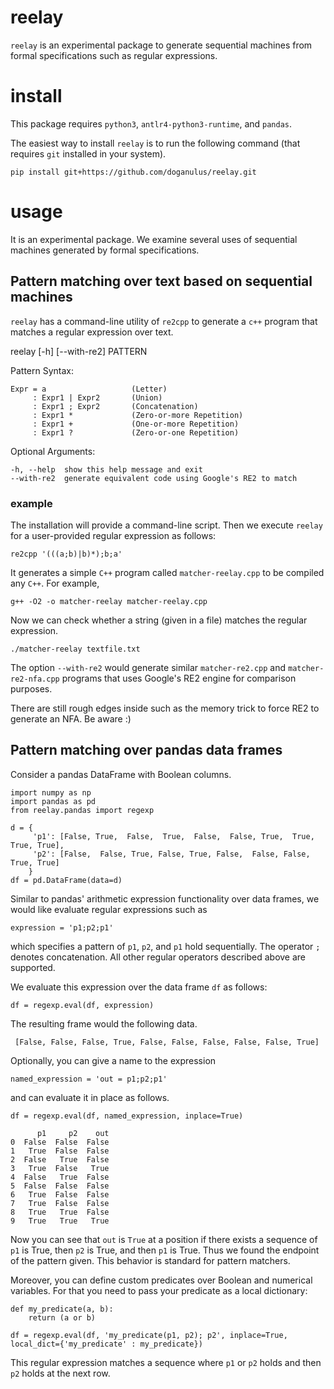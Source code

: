 # reelay

`reelay` is an experimental package to generate sequential machines from formal specifications such as regular expressions.

# install

This package requires `python3`,  `antlr4-python3-runtime`, and `pandas`.

The easiest way to install `reelay` is to run the following command (that requires `git` installed in your system). 

    pip install git+https://github.com/doganulus/reelay.git

# usage

It is an experimental package. We examine several uses of sequential machines generated by formal specifications.

## Pattern matching over text based on sequential machines

`reelay` has a command-line utility of `re2cpp` to generate a `c++` program that matches a regular expression over text.

reelay [-h] [--with-re2] PATTERN

Pattern Syntax:     
  
    Expr = a                   (Letter)
         : Expr1 | Expr2       (Union)
         : Expr1 ; Expr2       (Concatenation)
         : Expr1 *             (Zero-or-more Repetition)
         : Expr1 +             (One-or-more Repetition)
         : Expr1 ?             (Zero-or-one Repetition)

Optional Arguments:

    -h, --help  show this help message and exit
    --with-re2  generate equivalent code using Google's RE2 to match

### example

The installation will provide a command-line script. Then we execute `reelay` for a user-provided regular expression as follows:

    re2cpp '(((a;b)|b)*);b;a'

It generates a simple `C++` program called `matcher-reelay.cpp` to be compiled any `C++`. For example,

    g++ -O2 -o matcher-reelay matcher-reelay.cpp

Now we can check whether a string (given in a file) matches the regular expression.

    ./matcher-reelay textfile.txt

The option `--with-re2` would generate similar `matcher-re2.cpp` and `matcher-re2-nfa.cpp` programs that uses Google's RE2 engine for comparison purposes.

There are still rough edges inside such as the memory trick to force RE2 to generate an NFA. Be aware :)

## Pattern matching over pandas data frames

Consider a pandas DataFrame with Boolean columns. 

    import numpy as np
    import pandas as pd
    from reelay.pandas import regexp

    d = {
         'p1': [False, True,  False,  True,  False,  False, True,  True, True, True], 
         'p2': [False,  False, True, False, True, False,  False, False, True, True]
        }
    df = pd.DataFrame(data=d)

Similar to pandas' arithmetic expression functionality over data frames, we would like evaluate regular expressions such as  

    expression = 'p1;p2;p1'

which specifies a pattern of `p1`, `p2`, and `p1` hold sequentially. The operator `;` denotes concatenation. All other regular operators described above are supported.

We evaluate this expression over the data frame `df` as follows:

    df = regexp.eval(df, expression)

The resulting frame would the following data.

     [False, False, False, True, False, False, False, False, False, True]

Optionally, you can give a name to the expression

    named_expression = 'out = p1;p2;p1'

and can evaluate it in place as follows.

    df = regexp.eval(df, named_expression, inplace=True)

          p1     p2    out
    0  False  False  False
    1   True  False  False
    2  False   True  False
    3   True  False   True
    4  False   True  False
    5  False  False  False
    6   True  False  False
    7   True  False  False
    8   True   True  False
    9   True   True   True

Now you can see that `out` is `True` at a position if there exists a sequence of `p1` is True, then `p2` is True, and then `p1` is True. Thus we found the endpoint of the pattern given. This behavior is standard for pattern matchers.

Moreover, you can define custom predicates over Boolean and numerical variables. For that you need to pass your predicate as a local dictionary:

    def my_predicate(a, b):
        return (a or b)    

    df = regexp.eval(df, 'my_predicate(p1, p2); p2', inplace=True, local_dict={'my_predicate' : my_predicate})

This regular expression matches a sequence where `p1` or `p2` holds and then `p2` holds at the next row.


